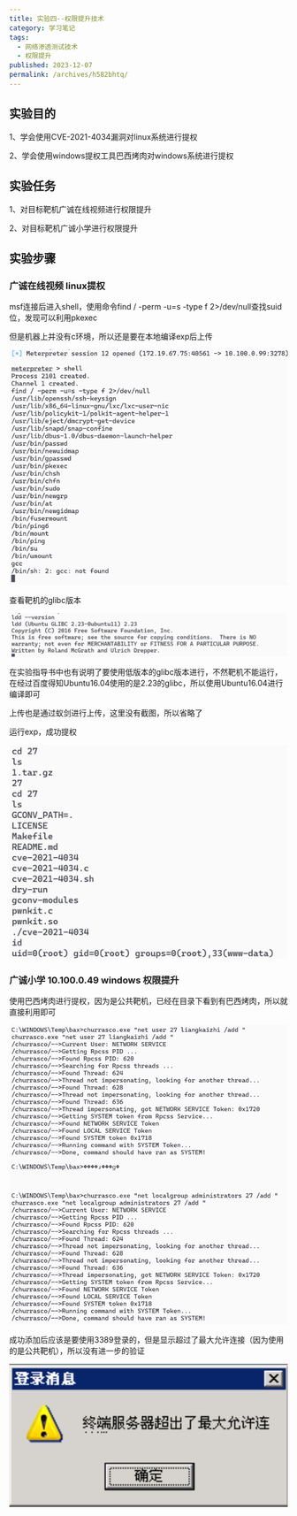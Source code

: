 ```yaml
---
title: 实验四--权限提升技术
category: 学习笔记
tags: 
  - 网络渗透测试技术
  - 权限提升
published: 2023-12-07
permalink: /archives/h582bhtq/
---
```

## 实验目的

1、学会使用CVE-2021-4034漏洞对linux系统进行提权

2、学会使用windows提权工具巴西烤肉对windows系统进行提权

## 实验任务

1、对目标靶机广诚在线视频进行权限提升

2、对目标靶机广诚小学进行权限提升

## 实验步骤

### 广诚在线视频 linux提权

msf连接后进入shell，使用命令find / -perm -u=s -type f 2>/dev/null查找suid位，发现可以利用pkexec

但是机器上并没有c环境，所以还是要在本地编译exp后上传

![image-20240714195612586](./images/202407142109051.png)

查看靶机的glibc版本

![image-20240714195620371](./images/202407142109052.png)

 在实验指导书中也有说明了要使用低版本的glibc版本进行，不然靶机不能运行，在经过百度得知Ubuntu16.04使用的是2.23的glibc，所以使用Ubuntu16.04进行编译即可

上传也是通过蚁剑进行上传，这里没有截图，所以省略了

运行exp，成功提权

![image-20240714195627444](./images/202407142109053.png)

### 广诚小学 10.100.0.49 windows 权限提升

使用巴西烤肉进行提权，因为是公共靶机，已经在目录下看到有巴西烤肉，所以就直接利用即可

 ![image-20240714195701783](./images/202407142109054.png)

成功添加后应该是要使用3389登录的，但是显示超过了最大允许连接（因为使用的是公共靶机），所以没有进一步的验证

 ![image-20240714195711689](./images/202407142109055.png)
